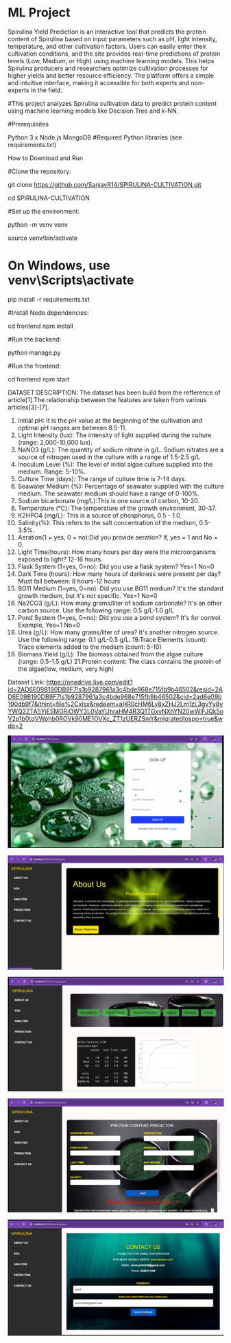 ﻿# ML Project
Spirulina Yield Prediction is an interactive tool that predicts the protein content of Spirulina based on input parameters such as pH, light intensity, temperature, and other cultivation factors. Users can easily enter their cultivation conditions, and the site provides real-time predictions of protein levels (Low, Medium, or High) using machine learning models. This helps Spirulina producers and researchers optimize cultivation processes for higher yields and better resource efficiency. The platform offers a simple and intuitive interface, making it accessible for both experts and non-experts in the field.


#This project analyzes Spirulina cultivation data to predict protein content using machine learning models like Decision Tree and k-NN.




#Prerequisites


Python 3.x
Node.js
MongoDB
#Required Python libraries (see requirements.txt)



How to Download and Run



#Clone the repository:



git clone https://github.com/SanjayR14/SPIRULINA-CULTIVATION.git


cd SPIRULINA-CULTIVATION



#Set up the environment:



python -m venv venv


source venv/bin/activate  


# On Windows, use venv\Scripts\activate


pip install -r requirements.txt



#Install Node dependencies:


cd frontend
npm install


#Run the backend:


python manage.py


#Run the frontend:


cd frontend
npm start





DATASET DESCRIPTION:
The dataset has been build from the refference of article[1].The relationship between the features are taken from various articles[3]-[7].

1. Initial pH: It is the pH value at the beginning of the cultivation and optimal pH ranges are between 8.5-11.
2. Light Intensity (lux): The intensity of light supplied during the culture (range: 2,000-10,000 lux).
3. NaNO3 (g/L): The quantity of sodium nitrate in g/L. Sodium nitrates are a source of nitrogen used in the culture with a range of 1.5-2.5 g/L
4. Inoculum Level (%): The level of initial algae culture supplied into the medium. Range: 5-10%.
5. Culture Time (days): The range of culture time is 7-14 days.
6. Seawater Medium (%): Percentage of seawater supplied with the culture medium. The seawater medium should have a range of 0-100%.
7. Sodium bicarbonate (mg/L):This is one source of carbon, 10-20.
8. Temperature (°C): The temperature of the growth environment, 30-37.
9. K2HPO4 (mg/L): This is a source of phosphorus, 0.5 - 1.0.
10. Salinity(%): This refers to the salt concentration of the medium, 0.5-3.5%.
11. Aeration(1 = yes, 0 = no):Did you provide aeration? If, yes = 1 and No = 0.
12. Light Time(hours): How many hours per day were the microorganisms exposed to light? 12-16 hours.
13. Flask System (1=yes, 0=no): Did you use a flask system? Yes=1 No=0
14. Dark Time (hours): How many hours of darkness were present per day? Must fall between: 8 hours-12 hours
15. BG11 Medium (1=yes, 0=no): Did you use BG11 medium? It's the standard growth medium, but it's not specific. Yes=1 No=0
16. Na2CO3 (g/L): How many grams/liter of sodium carbonate? It's an other carbon source. Use the following range: 0.5 g/L-1.0 g/L
17. Pond System (1=yes, 0=no): Did you use a pond system? It's for control. Example, Yes=1 No=0
18. Urea (g/L): How many grams/liter of urea? It's another nitrogen source. Use the following range: 0.1 g/L-0.5 g/L.
19.Trace Elements (count): Trace elements added to the medium (count: 5-10)
20. Biomass Yield (g/L): The biomass obtained from the algae culture (range: 0.5-1.5 g/L)
21.Protein content: The  class contains the protein  of the algae(low, medium, very high)


Dataset Link:
https://onedrive.live.com/edit?id=2AD6E09B190DB9F7!s1b9287961a3c4bde968e715fb9b46502&resid=2AD6E09B190DB9F7!s1b9287961a3c4bde968e715fb9b46502&cid=2ad6e09b190db9f7&ithint=file%2Cxlsx&redeem=aHR0cHM6Ly8xZHJ2Lm1zL3gvYy8yYWQ2ZTA5YjE5MGRiOWY3L0VaYUhraHM4R3Q1TGxvNXhYN20wWlFJQk5oV2p1b0tqVWphb0ROVk90ME1OVXc_ZT1zUERZSmY&migratedtospo=true&wdo=2



![Alt text](./images/Screenshot%202024-10-24%20125003.png)


![Alt text](./images/Screenshot%202024-10-24%20125033.png)



![Alt text](./images/Screenshot%202024-10-24%20125056.png)


![Alt text](./images/Screenshot%202024-10-24%20125120.png)



![Alt text](./images/Screenshot%202024-10-24%20125145.png)




